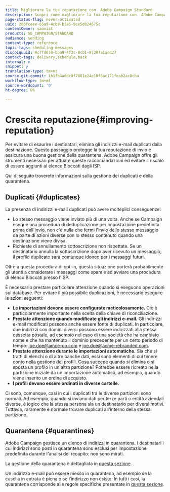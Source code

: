 ```yaml
---
title: Migliorare la tua reputazione con  Adobe Campaign Standard
description: Scopri come migliorare la tua reputazione con  Adobe Campaign Standard gestendo indirizzi e-mail e quarantena duplicati.
page-status-flag: never-activated
uuid: 286fceee-65a9-4cb9-b205-9ce5d024675c
contentOwner: sauviat
products: SG_CAMPAIGN/STANDARD
audience: sending
content-type: reference
topic-tags: sheduling-messages
discoiquuid: 9c7fd670-bba9-4f3c-8cb1-87397a1acd27
context-tags: delivery,schedule,back
internal: n
snippet: y
translation-type: tm+mt
source-git-commit: 1b1fb4a0dc0f7881e24e10f8ac171feab2ac8cba
workflow-type: tm+mt
source-wordcount: '0'
ht-degree: 0%

---
```



# Crescita reputazione{#improving-reputation}

Per evitare di esaurire i destinatari, elimina gli indirizzi e-mail duplicati dalla destinazione. Questo passaggio protegge la tua reputazione di invio e assicura una buona gestione della quarantena.  Adobe Campaign offre gli strumenti necessari per attuare queste raccomandazioni ed evitare il rischio di essere aggiunti al elenco Bloccati dagli ISP.

Qui di seguito troverete informazioni sulla gestione dei duplicati e della quarantena.

## Duplicati {#duplicates}

La presenza di indirizzi e-mail duplicati può avere molteplici conseguenze:
* Lo stesso messaggio viene inviato più di una volta. Anche se Campaign esegue una procedura di deduplicazione per impostazione predefinita prima dell&#39;invio, non c&#39;è nulla che fermi l&#39;invio dello stesso messaggio da parte di azioni diverse con lo stesso contenuto quando una destinazione viene divisa.
* Richieste di annullamento sottoscrizione non rispettate. Se un destinatario annulla la sottoscrizione dopo aver ricevuto un messaggio, il profilo duplicato sarà comunque idoneo per i messaggi futuri.

Oltre a questa procedura di opt-in, questa situazione porterà probabilmente gli utenti a considerare i messaggi come spam e ad avviare una procedura di elenco Bloccati presso l&#39;ISP.

È necessario prestare particolare attenzione quando si eseguono operazioni sul database. Per evitare il più possibile duplicazioni, è necessario eseguire le azioni seguenti:
* **Le importazioni devono essere configurate meticolosamente.** Ciò è particolarmente importante nella scelta della chiave di riconciliazione.
* **Prestate attenzione quando modificate gli indirizzi e-mail.** Gli indirizzi e-mail modificati possono anche essere fonte di duplicati. In particolare, due indirizzi con domini diversi possono essere indirizzati alla stessa cassetta postale, ad esempio nel caso di una società che ha cambiato nome e che ha mantenuto il dominio precedente per un certo periodo di tempo: joe.doe@amce-co.com e joe.doe@acme-rebranded.com.
* **Prestate attenzione durante le importazioni automatiche.** Sia che si tratti di elenchi o di altre banche dati, essi sono elementi di cui tenere conto nella gestione dei profili. Cosa succede quando si elimina o si sposta un profilo in un&#39;altra partizione? Potrebbe essere ricreato nella partizione iniziale da un&#39;importazione automatica, ad esempio, quando viene inserito un ordine di acquisto.
* **I profili devono essere ordinati in diverse cartelle.**

Ci sono, comunque, casi in cui i duplicati tra le diverse partizioni sono normali. Ad esempio, quando si inviano dati per terze parti o entità aziendali diverse, è logico che la stessa persona sia un destinatario per diversi motivi. Tuttavia, raramente è normale trovare duplicati all&#39;interno della stessa partizione.

## Quarantena {#quarantines}

 Adobe Campaign gestisce un elenco di indirizzi in quarantena. I destinatari i cui indirizzi sono posti in quarantena sono esclusi per impostazione predefinita durante l&#39;analisi del recapito: non sono mirati.

La gestione della quarantena è dettagliata in [questa sezione](../../sending/using/understanding-quarantine-management.md).

Un indirizzo e-mail può essere messo in quarantena, ad esempio se la casella in entrata è piena o se l’indirizzo non esiste. In tutti i casi, la quarantena corrisponde alle regole specifiche presentate in [questa sezione](../../sending/using/understanding-quarantine-management.md#conditions-for-sending-an-address-to-quarantine).
